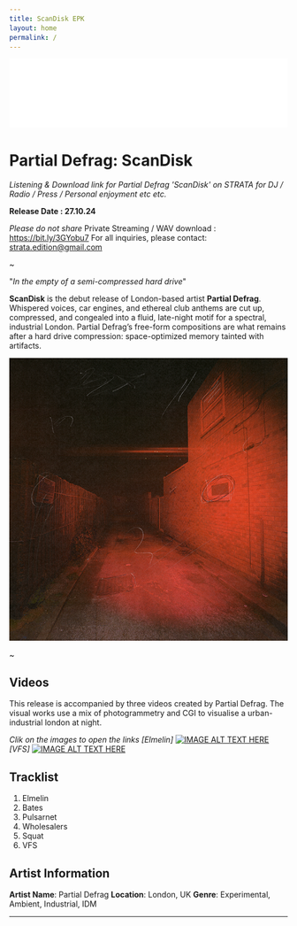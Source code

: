 ```yaml
---
title: ScanDisk EPK
layout: home
permalink: /
---
```


<img src="logo.png" alt="Strata Logo" class="centered-logo">

# Partial Defrag: ScanDisk

*Listening & Download link for Partial Defrag 'ScanDisk' on STRATA for DJ / Radio / Press / Personal enjoyment etc etc.*

**Release Date : 27.10.24**

*Please do not share* Private Streaming / WAV download : https://bit.ly/3GYobu7
For all inquiries, please contact: strata.edition@gmail.com

~

"*In the empty of a semi-compressed hard drive*"

**ScanDisk** is the debut release of London-based artist **Partial Defrag**. Whispered voices, car engines, and ethereal club anthems are cut up, compressed, and congealed into a fluid, late-night motif for a spectral, industrial London. Partial Defrag’s free-form compositions are what remains after a hard drive compression: space-optimized memory tainted with artifacts.

<img src="ScanDiskWebCover.png" alt="ScanDisk Cover" class="centered-image">

~
## Videos
This release is accompanied by three videos created by Partial Defrag. The visual works use a mix of photogrammetry and CGI to visualise a urban-industrial london at night.

*Clik on the images to open the links*
*[Elmelin]*
[![IMAGE ALT TEXT HERE](https://img.youtube.com/vi/uZPCZdTdytw/maxresdefault.jpg)](https://www.youtube.com/watch?v=uZPCZdTdytw)
*[VFS]*
[![IMAGE ALT TEXT HERE](https://img.youtube.com/vi/WBuvgLH1Ne4/maxresdefault.jpg)](https://www.youtube.com/watch?v=WBuvgLH1Ne4)

## Tracklist

1. Elmelin
2. Bates
3. Pulsarnet
4. Wholesalers
5. Squat
6. VFS


## Artist Information

**Artist Name**: Partial Defrag
**Location**: London, UK
**Genre**: Experimental, Ambient, Industrial, IDM

---
